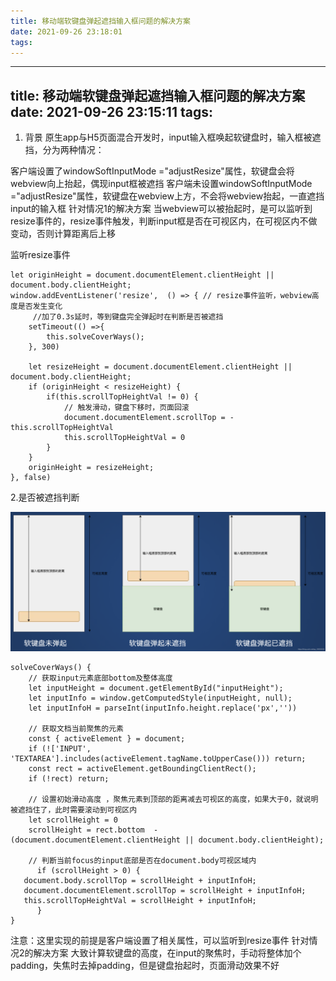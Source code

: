 ```yaml
---
title: 移动端软键盘弹起遮挡输入框问题的解决方案
date: 2021-09-26 23:18:01
tags:
---
```

---
title: 移动端软键盘弹起遮挡输入框问题的解决方案
date: 2021-09-26 23:15:11
tags:
---

1. 背景
原生app与H5页面混合开发时，input输入框唤起软键盘时，输入框被遮挡，分为两种情况：

客户端设置了windowSoftInputMode ="adjustResize"属性，软键盘会将webview向上抬起，偶现input框被遮挡
客户端未设置windowSoftInputMode ="adjustResize"属性，软键盘在webview上方，不会将webview抬起，一直遮挡input的输入框
针对情况1的解决方案
当webview可以被抬起时，是可以监听到resize事件的，resize事件触发，判断input框是否在可视区内，在可视区内不做变动，否则计算距离后上移

监听resize事件

```
let originHeight = document.documentElement.clientHeight || document.body.clientHeight;
window.addEventListener('resize',  () => { // resize事件监听，webview高度是否发生变化
     //加了0.3s延时，等到键盘完全弹起时在判断是否被遮挡
    setTimeout(() =>{
        this.solveCoverWays();
    }, 300)
   
    let resizeHeight = document.documentElement.clientHeight || document.body.clientHeight;
    if (originHeight < resizeHeight) {
        if(this.scrollTopHeightVal != 0) {
            // 触发滑动，键盘下移时，页面回滚
            document.documentElement.scrollTop = -this.scrollTopHeightVal
            this.scrollTopHeightVal = 0
        }
    }
    originHeight = resizeHeight;
}, false)
```

2.是否被遮挡判断

![示例](移动端软键盘弹起遮挡输入框问题的解决方案/1.png)

```
solveCoverWays() {
    // 获取input元素底部bottom及整体高度
    let inputHeight = document.getElementById("inputHeight");
    let inputInfo = window.getComputedStyle(inputHeight, null);
    let inputInfoH = parseInt(inputInfo.height.replace('px',''))

    // 获取文档当前聚焦的元素
    const { activeElement } = document;
    if (!['INPUT', 'TEXTAREA'].includes(activeElement.tagName.toUpperCase())) return;
    const rect = activeElement.getBoundingClientRect();
    if (!rect) return;

    // 设置初始滑动高度 ，聚焦元素到顶部的距离减去可视区的高度，如果大于0，就说明被遮挡住了，此时需要滚动到可视区内
    let scrollHeight = 0
    scrollHeight = rect.bottom  - (document.documentElement.clientHeight || document.body.clientHeight);

    // 判断当前focus的input底部是否在document.body可视区域内
      if (scrollHeight > 0) {
   document.body.scrollTop = scrollHeight + inputInfoH;
   document.documentElement.scrollTop = scrollHeight + inputInfoH;
   this.scrollTopHeightVal = scrollHeight + inputInfoH;
      }
}
```

注意：这里实现的前提是客户端设置了相关属性，可以监听到resize事件
针对情况2的解决方案
大致计算软键盘的高度，在input的聚焦时，手动将整体加个padding，失焦时去掉padding，但是键盘抬起时，页面滑动效果不好
